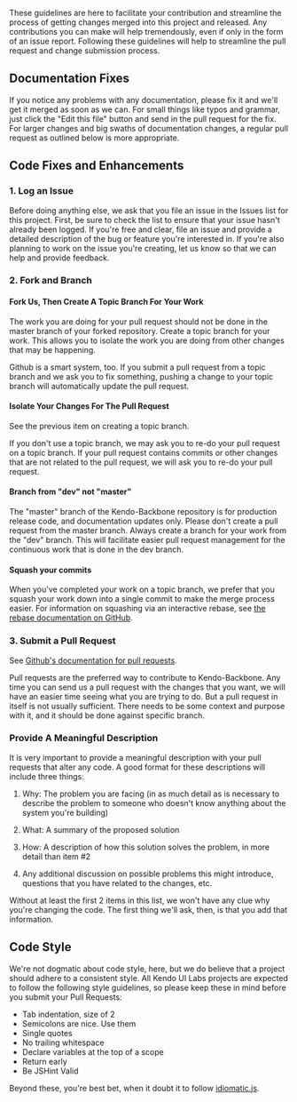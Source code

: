 These guidelines are here to facilitate your contribution and 
streamline the process of getting changes merged into this project 
and released. Any contributions you can make will help tremendously, 
even if only in the form of an issue report. Following these 
guidelines will help to streamline the pull request and change 
submission process.

## Documentation Fixes

If you notice any problems with any documentation, please fix it and 
we'll get it merged as soon as we can. For small things like typos 
and grammar, just click the "Edit this file" button and send in the 
pull request for the fix. For larger changes and big swaths of 
documentation changes, a regular pull request as outlined below is 
more appropriate.

## Code Fixes and Enhancements

### 1. Log an Issue

Before doing anything else, we ask that you file an issue in the 
Issues list for this project. First, be sure to check the list to 
ensure that your issue hasn't already been logged. If you're free 
and clear, file an issue and provide a detailed description of the 
bug or feature you're interested in. If you're also planning to work 
on the issue you're creating, let us know so that we can help and 
provide feedback.

### 2. Fork and Branch

#### Fork Us, Then Create A Topic Branch For Your Work

The work you are doing for your pull request should not be done in 
the master branch of your forked repository. Create a topic branch 
for your work. This allows you to isolate the work you are doing from 
other changes that may be happening.

Github is a smart system, too. If you submit a pull request from a 
topic branch and we ask you to fix something, pushing a change to 
your topic branch will automatically update the pull request. 

#### Isolate Your Changes For The Pull Request

See the previous item on creating a topic branch.

If you don't use a topic branch, we may ask you to re-do your pull 
request on a topic branch. If your pull request contains commits or 
other changes that are not related to the pull request, we will ask 
you to re-do your pull request.

#### Branch from "dev" not "master"

The "master" branch of the Kendo-Backbone repository is for production 
release code, and documentation updates only. Please don't create a 
pull request from the master branch. Always create a branch for your 
work from the "dev" branch. This will facilitate easier pull request 
management for the continuous work that is done in the dev branch.

#### Squash your commits

When you've completed your work on a topic branch, we prefer that you 
squash your work down into a single commit to make the merge process 
easier. For information on squashing via an interactive rebase, see 
[the rebase documentation on GitHub](https://help.github.com/articles/interactive-rebase).

### 3. Submit a Pull Request

See [Github's documentation for pull requests](https://help.github.com/articles/using-pull-requests).

Pull requests are the preferred way to contribute to Kendo-Backbone. 
Any time you can send us a pull request with the changes that you 
want, we will have an easier time seeing what you are trying to do. 
But a pull request in itself is not usually sufficient. There needs 
to be some context and purpose with it, and it should be done against 
specific branch.

### Provide A Meaningful Description

It is very important to provide a meaningful description with your 
pull requests that alter any code. A good format for these 
descriptions will include three things:

1. Why: The problem you are facing (in as much detail as is 
necessary to describe the problem to someone who doesn't know 
anything about the system you're building)

2. What: A summary of the proposed solution

3. How: A description of how this solution solves the problem, 
in more detail than item #2

4. Any additional discussion on possible problems this might introduce, 
questions that you have related to the changes, etc.

Without at least the first 2 items in this list, we won't have any 
clue why you're changing the code. The first thing we'll ask, then, 
is that you add that information.

## Code Style

We're not dogmatic about code style, here, but we do believe that a 
project should adhere to a consistent style. All Kendo UI Labs 
projects are expected to follow the following style guidelines, so 
please keep these in mind before you submit your Pull Requests:

- Tab indentation, size of 2
- Semicolons are nice. Use them
- Single quotes
- No trailing whitespace
- Declare variables at the top of a scope
- Return early
- Be JSHint Valid

Beyond these, you're best bet, when it doubt it to follow 
[idiomatic.js](https://github.com/rwldrn/idiomatic.js). 

